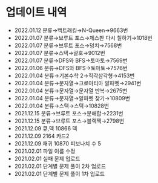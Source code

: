 # 업데이트 내역 
- 2022.01.12 분류→백트래킹→N-Queen→9663번
- 2022.01.07 분류→브루트 포스→체스판 다시 칠하기→1018번
- 2022.01.07 분류→브루트 포스→덩치→7568번
- 2022.01.07 분류→스택→괄호→9012번
- 2022.01.07 분류→DFS와 BFS→토마토→7569번
- 2022.01.06 분류→DFS와 BFS→토마토→7576번
- 2022.01.04 분류→기본수학 2→직각삼각형→4153번
- 2022.01.04 분류→문자열→크로아티아 알파벳→2941번
- 2022.01.04 분류→문자열→문자열 반복→2675번
- 2022.01.04 분류→문자열→알파벳 찾기→10809번
- 2022.01.04 분류→스택→스택→10828번
- 2021.12.15 분류→브루트 포스→분해합→2231번
- 2021.12.15 분류→브루트 포스→블랙잭→2798번
- 2021.12.09 큐,덱 10866 덱
- 2021.12.09 2164 카드2
- 2021.12.09 재귀 10870 피보나치 수 5
- 2021.02.01 파일 이름 수정
- 2021.02.01 실패 문제 업로드
- 2021.02.01 단계별 문제 풀이 2차 업로드
- 2021.02.01 단계별 문제 풀이 1차 업로드

